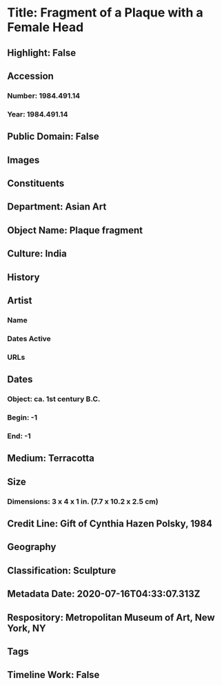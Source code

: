 # Title: Fragment of a Plaque with a Female Head
## Highlight: False
## Accession
### Number: 1984.491.14
### Year: 1984.491.14
## Public Domain: False
## Images
## Constituents
## Department: Asian Art
## Object Name: Plaque fragment
## Culture: India
## History
## Artist
### Name
### Dates Active
### URLs
## Dates
### Object: ca. 1st century B.C.
### Begin: -1
### End: -1
## Medium: Terracotta
## Size
### Dimensions: 3 x 4 x 1 in. (7.7 x 10.2 x 2.5 cm)
## Credit Line: Gift of Cynthia Hazen Polsky, 1984
## Geography
## Classification: Sculpture
## Metadata Date: 2020-07-16T04:33:07.313Z
## Respository: Metropolitan Museum of Art, New York, NY
## Tags
## Timeline Work: False